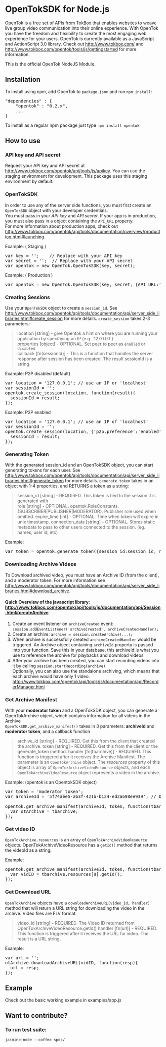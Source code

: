# OpenTokSDK for Node.js

OpenTok is a free set of APIs from TokBox that enables websites to weave live group video communication into their online experience. With OpenTok you have the freedom and flexibility to create the most engaging web experience for your users. OpenTok is currently available as a JavaScript and ActionScript 3.0 library. Check out <http://www.tokbox.com/> and <http://www.tokbox.com/opentok/tools/js/gettingstarted> for more information.

This is the official OpenTok NodeJS Module.

## Installation

To install using npm, add OpenTok to `package.json` and run `npm install`:
<pre>
"dependencies" : {  
    "opentok" : "0.2.x",  
    ...
} 
</pre>

To install as a regular npm package just type `npm install opentok`

## How to use

### API key and API secret

Request your API key and API secret at <http://www.tokbox.com/opentok/api/tools/js/apikey>. You can use the staging environment for development. This package uses this staging environment by default.

### OpenTokSDK

In order to use any of the server side functions, you must first create an `OpenTokSDK` object with your developer credentials.  
You must pass in your *API key* and *API secret*. If your app is in production, you must also pass in a object containing the `API_URL` property.  
For more information about production apps, check out <http://www.tokbox.com/opentok/api/tools/documentation/overview/production.html#launching>.

Example: ( Staging )
<pre>
var key = '';    // Replace with your API key  
var secret = '';  // Replace with your API secret  
var opentok = new OpenTok.OpenTokSDK(key, secret);
</pre>

Example: ( Production )
<pre>
var opentok = new OpenTok.OpenTokSDK(key, secret, {API_URL:'https://api.opentok.com/hl'});
</pre>

### Creating Sessions
Use your `OpenTokSDK` object to create a `session_id`. See <http://www.tokbox.com/opentok/api/tools/documentation/api/server_side_libraries.html#create_session> for more details.
`create_session` takes 2-3 parameters:  
> location [string] -  give Opentok a hint on where you are running your application by specifiying an IP (e.g. '127.0.0.1')  
> properties [object] - OPTIONAL. Set peer to peer as `enabled` or `disabled`  
> callback [fn(sessionId)] - This is a function that handles the server response after session has been created. The result sessionId is a string.

Example: P2P disabled (default)
<pre>
var location = '127.0.0.1'; // use an IP or 'localhost'
var sessionId = '';
opentok.create_session(location, function(result){
  sessionId = result;
});
</pre>

Example: P2P enabled
<pre>
var location = '127.0.0.1'; // use an IP of 'localhost'
var sessionId = '';
opentok.create_session(location, {'p2p.preference':'enabled'}, function(result){
  sessionId = result;
});
</pre>

### Generating Token
With the generated session_id and an OpenTokSDK object, you can start generating tokens for each user. See <http://www.tokbox.com/opentok/api/tools/documentation/api/server_side_libraries.html#generate_token> for more details.
`generate_token` takes in an object with 1-4 properties, and RETURNS a token as a string:  
> session_id [string] - REQUIRED. This token is tied to the session it is generated with  
> role [string] - OPTIONAL. opentok.RoleConstants.{SUBSCRIBER|PUBLISHER|MODERATOR}. Publisher role used when omitted.
> expire_time [int] - OPTIONAL. Time when token will expire in unix timestamp.
> connection_data [string] - OPTIONAL. Stores static metadata to pass to other users connected to the session. (eg. names, user id, etc)  

Example:
<pre>
var token = opentok.generate_token({session_id:session_id, role:OpenTok.RoleConstants.PUBLISHER, connection_data:"userId:42"});
</pre>

### Downloading Archive Videos
To Download archived video, you must have an Archive ID (from the client), and a moderator token. For more information see <http://www.tokbox.com/opentok/api/tools/documentation/api/server_side_libraries.html#download_archive>.

#### Quick Overview of the javascript library: <http://www.tokbox.com/opentok/api/tools/js/documentation/api/Session.html#createArchive>
1. Create an event listener on `archiveCreated` event: `session.addEventListener('archiveCreated', archiveCreatedHandler);`  
2. Create an archive: `archive = session.createArchive(...);`  
3. When archive is successfully created `archiveCreatedHandler` would be triggered. An Archive object containing `archiveId` property is passed into your function. Save this in your database, this archiveId is what you use to reference the archive for playbacks and download videos  
4. After your archive has been created, you can start recording videos into it by calling `session.startRecording(archive)`  
 Optionally, you can also use the standalone archiving, which means that each archive would have only 1 video: <http://www.tokbox.com/opentok/api/tools/js/documentation/api/RecorderManager.html>

### Get Archive Manifest
With your **moderator token** and a OpenTokSDK object, you can generate a OpenTokArchive object, which contains information for all videos in the Archive  
`OpenTokSDK.get_archive_manifest()` takes in 3 parameters: **archiveId** and **moderator token**, and a callback function
> archive_id [string] - REQUIRED. Get this from the client that created the archive.
> token [string] - REQUIRED. Get this from the client or the generate_token method.
> handler [fn(tbarchive)] - REQUIRED. This function is triggered after it receives the Archive Manifest. The parameter is an `OpenTokArchive` object. The *resources* property of this object is array of `OpenTokArchiveVideoResource` objects, and each `OpenTokArchiveVideoResource` object represents a video in the archive.

Example: (opentok is an OpentokSDK object)
<pre>
var token = 'moderator_token';
var archiveId = '5f74aee5-ab3f-421b-b124-ed2a698ee939'; // Obtained from Javascript Library

opentok.get_archive_manifest(archiveId, token, function(tbarchive){
  var otArchive = tbarchive;
});
</pre>

### Get video ID
`OpenTokArchive.resources` is an array of `OpenTokArchiveVideoResource` objects. OpenTokArchiveVideoResource has a `getId()` method that returns the videoId as a string.

Example:
<pre>
opentok.get_archive_manifest(archiveId, token, function(tbarchive){
  var vidID = tbarchive.resources[0].getId();
});
</pre>

### Get Download URL
`OpenTokArchive` objects have a `downloadArchiveURL(video_id, handler)` method that will return a URL string for downloading the video in the archive. Video files are FLV format.
> video_id [string] - REQUIRED. The Video ID returned from OpenTokArchiveVideoResource.getId()
> handler [fn(url)] - REQUIRED. This function is triggered after it receives the URL for video. The result is a URL string.  

Example:
<pre>
var url = '';
otArchive.downloadArchiveURL(vidID, function(resp){
  url = resp;
});
</pre>


## Example

  Check out the basic working example in examples/app.js


## Want to contribute?
### To run test suite:
    jasmine-node --coffee spec/


